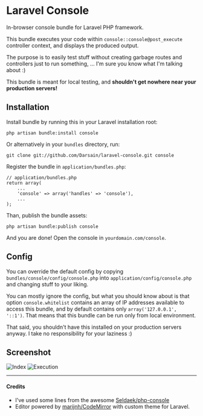 # Laravel Console

In-browser console bundle for Laravel PHP framework.

This bundle executes your code within `console::console@post_execute` controller context, and displays the produced output.

The purpose is to easily test stuff without creating garbage routes and controllers just to run something, ...
I'm sure you know what I'm talking about :)

This bundle is meant for local testing, and **shouldn't get nowhere near your production servers!**

## Installation

Install bundle by running this in your Laravel installation root:

```
php artisan bundle:install console
```

Or alternatively in your `bundles` directory, run:

```
git clone git://github.com/Darsain/laravel-console.git console
```

Register the bundle in `application/bundles.php`:

```
// application/bundles.php
return array(
	...
	'console' => array('handles' => 'console'),
	...
);
```

Than, publish the bundle assets:

```
php artisan bundle:publish console
```

And you are done! Open the console in `yourdomain.com/console`.

## Config

You can override the default config by copying `bundles/console/config/console.php` into `application/config/console.php`
and changing stuff to your liking.

You can mostly ignore the config, but what you should know about is that option `console.whitelist` contains an array
of IP addresses available to access this bundle, and by default contains only `array('127.0.0.1', '::1')`.
That means that this bundle can be run only from local environment.

That said, you shouldn't have this installed on your production servers anyway. I take no responsibility for your laziness :)

## Screenshot

![Index](http://i.imgur.com/bVW31.png)
![Execution](http://i.imgur.com/y3edI.png)

---

#### Credits

* I've used some lines from the awesome [Seldaek/php-console](https://github.com/Seldaek/php-console)
* Editor powered by [marijnh/CodeMirror](https://github.com/marijnh/CodeMirror) with custom theme for Laravel.